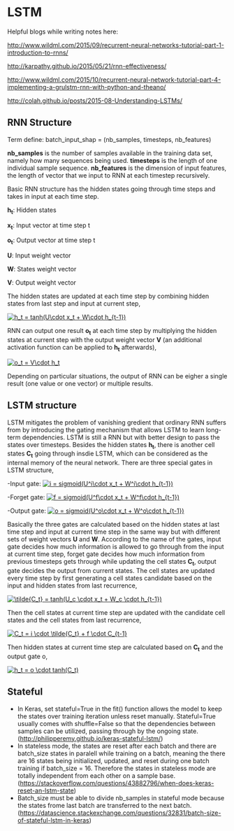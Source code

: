 # LSTM

Helpful blogs while writing notes here:

http://www.wildml.com/2015/09/recurrent-neural-networks-tutorial-part-1-introduction-to-rnns/

http://karpathy.github.io/2015/05/21/rnn-effectiveness/

http://www.wildml.com/2015/10/recurrent-neural-network-tutorial-part-4-implementing-a-grulstm-rnn-with-python-and-theano/

http://colah.github.io/posts/2015-08-Understanding-LSTMs/

## RNN Structure
Term define: batch_input_shap = (nb_samples, timesteps, nb_features)

**nb_samples** is the number of samples available in the training data set, namely how many sequences being used. **timesteps** is the length of one individual sample sequence. **nb_features** is the dimension of input features, the length of vector that we input to RNN at each timestep recursively.

Basic RNN structure has the hidden states going through time steps and takes in input at each time step. 

**h<sub>t**: Hidden states
  
**x<sub>t**: Input vector at time step t
  
**o<sub>t**: Output vector at time step t
  
**U**: Input weight vector

**W**: States weight vector

**V**: Output weight vector
  
The hidden states are updated at each time step by combining hidden states from last step and input at current step, 

<a href="https://www.codecogs.com/eqnedit.php?latex=h_t&space;=&space;tanh(U\cdot&space;x_t&space;&plus;&space;W\cdot&space;h_{t-1})" target="_blank"><img src="https://latex.codecogs.com/gif.latex?h_t&space;=&space;tanh(U\cdot&space;x_t&space;&plus;&space;W\cdot&space;h_{t-1})" title="h_t = tanh(U\cdot x_t + W\cdot h_{t-1})" /></a>

[\\]: # (This is a comment)

RNN can output one result **o<sub>t** at each time step by multiplying the hidden states at current step with the output weight vector **V** (an additional activation function can be applied to **h<sub>t** afterwards),
  
<a href="https://www.codecogs.com/eqnedit.php?latex=o_t&space;=&space;V\cdot&space;h_t" target="_blank"><img src="https://latex.codecogs.com/gif.latex?o_t&space;=&space;V\cdot&space;h_t" title="o_t = V\cdot h_t" /></a>

Depending on particular situations, the output of RNN can be eigher a single result (one value or one vector) or multiple results. 

## LSTM structure

LSTM mitigates the problem of vanishing gredient that ordinary RNN suffers from by introducing the gating mechanism that allows LSTM to learn long-term dependencies. LSTM is still a RNN but with better design to pass the states over timesteps. Besides the hidden states **h<sub>t**, there is another cell states **C<sub>t** going through insdie LSTM, which can be considered as the internal memory of the neural network. There are three special gates in LSTM structure, 

-Input gate: <a href="https://www.codecogs.com/eqnedit.php?latex=i&space;=&space;sigmoid(U^i\cdot&space;x_t&space;&plus;&space;W^i\cdot&space;h_{t-1})" target="_blank"><img src="https://latex.codecogs.com/gif.latex?i&space;=&space;sigmoid(U^i\cdot&space;x_t&space;&plus;&space;W^i\cdot&space;h_{t-1})" title="i = sigmoid(U^i\cdot x_t + W^i\cdot h_{t-1})" /></a>

-Forget gate: <a href="https://www.codecogs.com/eqnedit.php?latex=f&space;=&space;sigmoid(U^f\cdot&space;x_t&space;&plus;&space;W^f\cdot&space;h_{t-1})" target="_blank"><img src="https://latex.codecogs.com/gif.latex?f&space;=&space;sigmoid(U^f\cdot&space;x_t&space;&plus;&space;W^f\cdot&space;h_{t-1})" title="f = sigmoid(U^f\cdot x_t + W^f\cdot h_{t-1})" /></a>

-Output gate: <a href="https://www.codecogs.com/eqnedit.php?latex=o&space;=&space;sigmoid(U^o\cdot&space;x_t&space;&plus;&space;W^o\cdot&space;h_{t-1})" target="_blank"><img src="https://latex.codecogs.com/gif.latex?o&space;=&space;sigmoid(U^o\cdot&space;x_t&space;&plus;&space;W^o\cdot&space;h_{t-1})" title="o = sigmoid(U^o\cdot x_t + W^o\cdot h_{t-1})" /></a>

Basically the three gates are calculated based on the hidden states at last time step and input at current time step in the same way but with different sets of weight vectors **U** and **W**. According to the name of the gates, input gate decides how much information is allowed to go through from the input at current time step, forget gate decides how much information from previous timesteps gets through while updating the cell states **C<sub>t**, output gate decides the output from current states. The cell states are updated every time step by first generating a cell states candidate based on the input and hidden states from last recurrence, 
  
<a href="https://www.codecogs.com/eqnedit.php?latex=\tilde{C_t}&space;=&space;tanh(U_c&space;\cdot&space;x_t&space;&plus;&space;W_c&space;\cdot&space;h_{t-1})" target="_blank"><img src="https://latex.codecogs.com/gif.latex?\tilde{C_t}&space;=&space;tanh(U_c&space;\cdot&space;x_t&space;&plus;&space;W_c&space;\cdot&space;h_{t-1})" title="\tilde{C_t} = tanh(U_c \cdot x_t + W_c \cdot h_{t-1})" /></a>

Then the cell states at current time step are updated with the candidate cell states and the cell states from last recurrence, 

<a href="https://www.codecogs.com/eqnedit.php?latex=C_t&space;=&space;i&space;\cdot&space;\tilde{C_t}&space;&plus;&space;f&space;\cdot&space;C_{t-1}" target="_blank"><img src="https://latex.codecogs.com/gif.latex?C_t&space;=&space;i&space;\cdot&space;\tilde{C_t}&space;&plus;&space;f&space;\cdot&space;C_{t-1}" title="C_t = i \cdot \tilde{C_t} + f \cdot C_{t-1}" /></a>

Then hidden states at current time step are calculated based on **C<sub>t** and the output gate o, 
  
<a href="https://www.codecogs.com/eqnedit.php?latex=h_t&space;=&space;o&space;\cdot&space;tanh(C_t)" target="_blank"><img src="https://latex.codecogs.com/gif.latex?h_t&space;=&space;o&space;\cdot&space;tanh(C_t)" title="h_t = o \cdot tanh(C_t)" /></a>

## Stateful
- In Keras, set stateful=True in the fit() function allows the model to keep the states over training iteration unless reset manually. Stateful=True usually comes with shuffle=False so that the dependencies between samples can be utilized, passing through by the ongoing state. (http://philipperemy.github.io/keras-stateful-lstm/)
- In stateless mode, the states are reset after each batch and there are batch_size states in paralell while training on a batch, meaning the there are 16 states being initialized, updated, and reset during one batch training if batch_size = 16. Therefore the states in stateless mode are totally independent from each other on a sample base. (https://stackoverflow.com/questions/43882796/when-does-keras-reset-an-lstm-state)
- Batch_size must be able to divide nb_samples in stateful mode because the states frome last batch are transferred to the next batch. (https://datascience.stackexchange.com/questions/32831/batch-size-of-stateful-lstm-in-keras)
